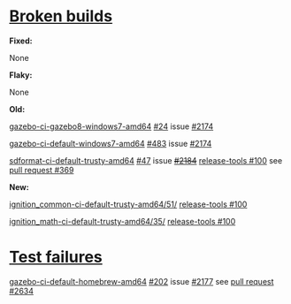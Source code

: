 # [Broken builds](http://build.osrfoundation.org/view/BuildCopFail/)

**Fixed:**

None

**Flaky:**

None

**Old:**

[gazebo-ci-gazebo8-windows7-amd64](http://build.osrfoundation.org/view/main/view/BuildCopFail/job/gazebo-ci-gazebo8-windows7-amd64) [#24](http://build.osrfoundation.org/view/main/view/BuildCopFail/job/gazebo-ci-gazebo8-windows7-amd64/24/) issue [#2174](https://bitbucket.org/osrf/gazebo/issues/2174/build-cop-windows-build-broken-cannot-find)

[gazebo-ci-default-windows7-amd64](http://build.osrfoundation.org/view/main/view/BuildCopFail/job/gazebo-ci-default-windows7-amd64/) [#483](http://build.osrfoundation.org/view/main/view/BuildCopFail/job/gazebo-ci-default-windows7-amd64/483/) issue [#2174](https://bitbucket.org/osrf/gazebo/issues/2174/build-cop-windows-build-broken-cannot-find)

[sdformat-ci-default-trusty-amd64](http://build.osrfoundation.org/view/main/view/BuildCopTests/job/sdformat-ci-default-trusty-amd64/) [#47](http://build.osrfoundation.org/view/main/view/BuildCopTests/job/sdformat-ci-default-trusty-amd64/47/) issue ~~[#2184](https://bitbucket.org/osrf/gazebo/issues/2184)~~ [release-tools #100](https://bitbucket.org/osrf/release-tools/issues/100/build-cop-sdformat-trusty-failed-to-fetch) see [pull request #369](https://bitbucket.org/osrf/release-tools/pull-requests/369/squashed-layers-packages-are-installed/diff)

**New:**

[ignition_common-ci-default-trusty-amd64/51/](http://build.osrfoundation.org/view/main/view/BuildCopFail/job/ignition_common-ci-default-trusty-amd64/51/) [release-tools #100](https://bitbucket.org/osrf/release-tools/issues/100/build-cop-sdformat-trusty-failed-to-fetch)

[ignition_math-ci-default-trusty-amd64/35/](http://build.osrfoundation.org/view/main/view/BuildCopFail/job/ignition_math-ci-default-trusty-amd64/35/) [release-tools #100](https://bitbucket.org/osrf/release-tools/issues/100/build-cop-sdformat-trusty-failed-to-fetch)


# [Test failures](http://build.osrfoundation.org/view/BuildCopTests/)

[gazebo-ci-default-homebrew-amd64](http://build.osrfoundation.org/view/main/view/BuildCopFail/job/gazebo-ci-default-homebrew-amd64) [#202](http://build.osrfoundation.org/view/main/view/BuildCopFail/job/gazebo-ci-default-homebrew-amd64/202/) issue [#2177](https://bitbucket.org/osrf/gazebo/issues/2177) see [pull request #2634](https://bitbucket.org/osrf/gazebo/pull-requests/2634/fix-examples-compilation-2177)